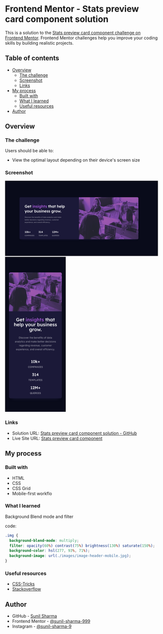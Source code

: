 # Frontend Mentor - Stats preview card component solution

This is a solution to the [Stats preview card component challenge on Frontend Mentor](https://www.frontendmentor.io/challenges/stats-preview-card-component-8JqbgoU62). Frontend Mentor challenges help you improve your coding skills by building realistic projects.

## Table of contents

- [Overview](#overview)
  - [The challenge](#the-challenge)
  - [Screenshot](#screenshot)
  - [Links](#links)
- [My process](#my-process)
  - [Built with](#built-with)
  - [What I learned](#what-i-learned)
  - [Useful resources](#useful-resources)
- [Author](#author)

## Overview

### The challenge

Users should be able to:

- View the optimal layout depending on their device's screen size

### Screenshot

![desktop screenshot](./screenshots/desktop.png)
<img src="./screenshots/mobile.png" alt="screenshot" width="200px">

### Links

- Solution URL: [Stats preview card component solution - GitHub](https://github.com/sunil-sharma-999/Frontend-Mentor-Stats-preview-card-component-solution)
- Live Site URL: [Stats preview card component](https://sunil-sharma-999.github.io/Frontend-Mentor-Stats-preview-card-component-solution)

## My process

### Built with

- HTML
- CSS
- CSS Grid
- Mobile-first workflo

### What I learned

Background Blend mode and filter

code:

```css
.img {
  background-blend-mode: multiply;
  filter: opacity(60%) contrast(75%) brightness(130%) saturate(150%);
  background-color: hsl(277, 93%, 71%);
  background-image: url(./images/image-header-mobile.jpg);
}
```

### Useful resources

- [CSS-Tricks](https://css-tricks.com/)
- [Stackoverflow](https://stackoverflow.com/)

## Author

- GitHub - [Sunil Sharma](https://github.com/sunil-sharma-999/)
- Frontend Mentor - [@sunil-sharma-999](https://www.frontendmentor.io/profile/sunil-sharma-999)
- Instagram - [@sunil-sharma-9](https://www.instagram.com/sunil.sharma.9)
